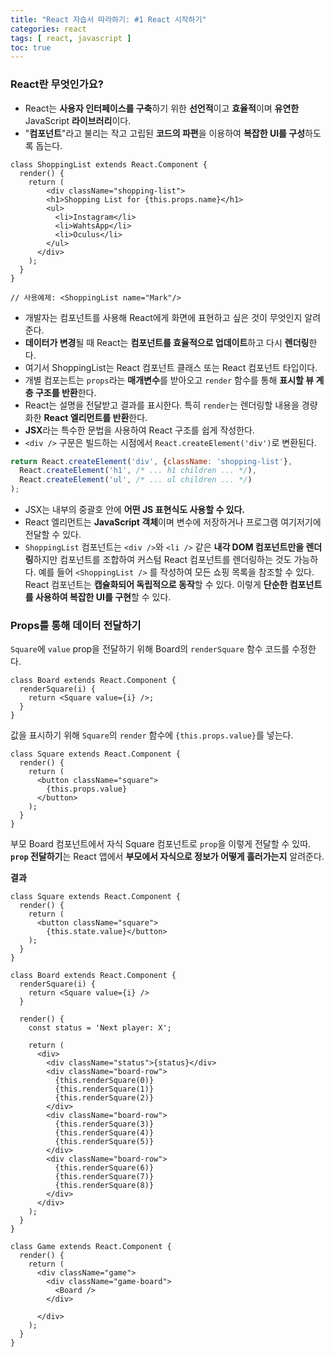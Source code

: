 ```yaml
---
title: "React 자습서 따라하기: #1 React 시작하기"
categories: react
tags: [ react, javascript ]
toc: true
---
```


### React란 무엇인가요?

- React는 **사용자 인터페이스를 구축**하기 위한 **선언적**이고 **효율적**이며 **유연한** JavaScript **라이브러리**이다. 
- "**컴포넌트**"라고 불리는 작고 고립된 **코드의 파편**을 이용하여 **복잡한 UI를 구성**하도록 돕는다.

```react
class ShoppingList extends React.Component {
  render() {
    return (
    	<div className="shopping-list">
        <h1>Shopping List for {this.props.name}</h1>
        <ul>
          <li>Instagram</li>
          <li>WahtsApp</li>
          <li>Oculus</li>
        </ul>
      </div>
    );
  }
}

// 사용예제: <ShoppingList name="Mark"/>
```

- 개발자는 컴포넌트를 사용해 React에게 화면에 표현하고 싶은 것이 무엇인지 알려준다. 
- **데이터가 변경**될 때 React는 **컴포넌트를 효율적으로 업데이트**하고 다시 **렌더링**한다. 
- 여기서 ShoppingList는 React 컴포넌트 클래스 또는 React 컴포넌트 타입이다. 
- 개별 컴포는트는 `props`라는 **매개변수**를 받아오고 `render` 함수를 통해 **표시할 뷰 계층 구조를 반환**한다.
- React는 설명을 전달받고 결과를 표시한다. 특히 `render`는 렌더링할 내용을 경량화한 **React 엘리먼트를 반환**한다. 
- **JSX**라는 특수한 문법을 사용하여 React 구조를 쉽게 작성한다.
- `<div />` 구문은 빌드하는 시점에서 `React.createElement('div')`로 변환된다.

```js
return React.createElement('div', {className: 'shopping-list'},
  React.createElement('h1', /* ... h1 children ... */),
  React.createElement('ul', /* ... ul children ... */)
);
```

- JSX는 내부의 중괄호 안에 **어떤 JS 표현식도 사용할 수 있다.**
- React 엘리먼트는 **JavaScript 객체**이며 변수에 저장하거나 프로그램 여기저기에 전달할 수 있다.
- `ShoppingList` 컴포넌트는 `<div />`와 `<li />` 같은 **내각 DOM 컴포넌트만을 렌더링**하지만 컴포넌트를 조합하여 커스텀 React 컴포넌트를 렌더링하는 것도 가능하다. 예를 들어 `<ShoppingList />` 를 작성하여 모든 쇼핑 목록을 참조할 수 있다. React 컴포넌트는 **캡슐화되어 독립적으로 동작**할 수 있다. 이렇게 **단순한 컴포넌트를 사용하여 복잡한 UI를 구현**할 수 있다.

### Props를 통해 데이터 전달하기

`Square`에 `value` prop을 전달하기 위해 Board의 `renderSquare` 함수 코드를 수정한다. 

```react
class Board extends React.Component {
  renderSquare(i) {
    return <Square value={i} />;
  }
}
```

값을 표시하기 위해 `Square`의 `render` 함수에 `{this.props.value}`를 넣는다.

```react
class Square extends React.Component {
  render() {
    return (
      <button className="square">
        {this.props.value}
      </button>
    );
  }
}
```

부모 Board 컴포넌트에서 자식 Square 컴포넌트로 `prop`을 이렇게 전달할 수 있따. **`prop` 전달하기**는 React 앱에서 **부모에서 자식으로 정보가 어떻게 흘러가는지** 알려준다.

**결과**

```react
class Square extends React.Component {
  render() {
    return (
      <button className="square">
        {this.state.value}</button>
    );
  }
}

class Board extends React.Component {
  renderSquare(i) {
    return <Square value={i} />
  }
  
  render() {
    const status = 'Next player: X';
    
    return (
      <div>
        <div className="status">{status}</div>
        <div className="board-row">
          {this.renderSquare(0)}
          {this.renderSquare(1)}
          {this.renderSquare(2)}
        </div>
        <div className="board-row">
          {this.renderSquare(3)}
          {this.renderSquare(4)}
          {this.renderSquare(5)}
        </div>
        <div className="board-row">
          {this.renderSquare(6)}
          {this.renderSquare(7)}
          {this.renderSquare(8)}
        </div>
      </div>
    );
  }
}

class Game extends React.Component {
  render() {
    return (
      <div className="game">
        <div className="game-board">
          <Board />
        </div>
        
      </div>
    );
  }
}
```

